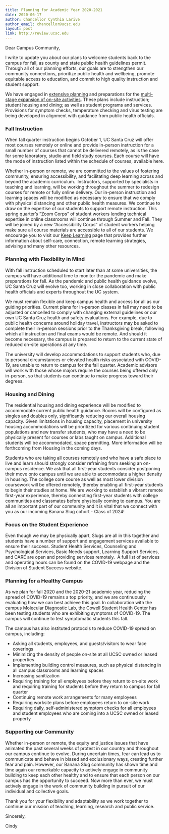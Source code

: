 ```yaml
---
title: Planning for Academic Year 2020-2021
date: 2020-06-17
author: Chancellor Cynthia Larive
author_email: chancellor@ucsc.edu
layout: post
link: http://review.ucsc.edu
---
```


Dear Campus Community,

I write to update you about our plans to welcome students back to the campus for fall, as county and state public health guidelines permit. Through all of our planning efforts, our goals are to strengthen our community connections, prioritize public health and wellbeing, promote equitable access to education, and commit to high quality instruction and student support. 

We have engaged in [extensive planning](https://news.ucsc.edu/2020/06/covid-19-recovery-and-resiliency-planning-update.html) and preparations for the [multi-stage expansion of on-site activities](https://wcms.ucsc.edu/renderfile/aec0703a8072704601b833ca5deced90/2020/06/final-campus-operational-resumption-phases.pdf). These plans include instruction; student housing and dining; as well as student programs and services. Provisions for symptom checks, temperature checking and virus testing are being developed in alignment with guidance from public health officials.

### Fall Instruction

When fall quarter instruction begins October 1, UC Santa Cruz will offer most courses remotely or online and provide in-person instruction for a small number of courses that cannot be delivered remotely, as is the case for some laboratory, studio and field study courses. Each course will have the mode of instruction listed within the schedule of courses, available here.

Whether in-person or remote, we are committed to the values of fostering community, ensuring accessibility, and facilitating deep learning across and beyond the academic curriculum.  Instructors, supported by specialists in teaching and learning, will be working throughout the summer to redesign courses for remote or fully online delivery. Our in-person instruction and learning spaces will be modified as necessary to ensure that we comply with physical distancing and other public health measures. We continue to draw on the expertise of our students to support remote instruction. This spring quarter’s “Zoom Corps” of student workers lending technical expertise in online classrooms will continue through Summer and Fall. They will be joined by a new “Accessibility Corps” of student workers helping make sure all course materials are accessible to all of our students. We encourage you to visit our [Keep Learning](https://keeplearning.ucsc.edu/) page that provides further information about self-care, connection, remote learning strategies, advising and many other resources. 

### Planning with Flexibility in Mind

With fall instruction scheduled to start later than at some universities, the campus will have additional time to monitor the pandemic and make preparations for fall. As the pandemic and public health guidance evolve, UC Santa Cruz will evolve too, working in close collaboration with public health officials and experts throughout the UC system.

We must remain flexible and keep campus health and access for all as our guiding priorities. Current plans for in-person classes in fall may need to be adjusted or cancelled to comply with changing external guidelines or our own UC Santa Cruz health and safety evaluations. For example, due to public health concerns around holiday travel, instructors may be asked to complete their in-person sessions prior to the Thanksgiving break, following which all instruction and final exams would be remote. And should it become necessary, the campus is prepared to return to the current state of reduced on-site operations at any time.

The university will develop accommodations to support students who, due to personal circumstances or elevated health risks associated with COVID-19, are unable to return to campus for the fall quarter. Academic advisors will work with those whose majors require the courses being offered only in-person, so that students can continue to make progress toward their degrees.

### Housing and Dining

The residential housing and dining experience will be modified to accommodate current public health guidance. Rooms will be configured as singles and doubles only, significantly reducing our overall housing capacity. Given limitations in housing capacity, placement in university housing accommodations will be prioritized for various continuing student populations and new transfer students, who may have a need to be physically present for courses or labs taught on campus. Additional students will be accommodated, space permitting. More information will be forthcoming from Housing in the coming days. 

Students who are taking all courses remotely and who have a safe place to live and learn should strongly consider refraining from seeking an on-campus residence. We ask that all first-year students consider postponing their move onto campus until we are able to accommodate a higher density in housing. The college core course as well as most lower division coursework will be offered remotely, thereby enabling all first-year students to begin their studies at home. We are working to establish a vibrant remote first-year experience, thereby connecting first-year students with college communities and classmates before physically coming to campus. You are all an important part of our community and it is vital that we connect with you as our incoming Banana Slug cohort - Class of 2024! 

### Focus on the Student Experience

Even though we may be physically apart, Slugs are all in this together and students have a number of support and engagement services available to ensure their success. Student Health Services, Counseling and Psychological Services, Basic Needs support, Learning Support Services, and CARE are open and providing services remotely.  A full list of services and operating hours can be found on the COVID-19 webpage and the Division of Student Success website.

### Planning for a Healthy Campus 

As we plan for fall 2020 and the 2020-21 academic year, reducing the spread of COVID-19 remains a top priority, and we are continuously evaluating how we can best achieve this goal. In collaboration with the campus Molecular Diagnostic Lab, the Cowell Student Health Center has been testing students who are exhibiting symptoms of COVID-19. The campus will continue to test symptomatic students this fall. 

The campus has also instituted protocols to reduce COVID-19 spread on campus, including:

* Asking all students, employees, and guests/visitors to wear face coverings
* Minimizing the density of people on-site at all UCSC owned or leased properties
* Implementing building control measures, such as physical distancing in all campus classrooms and learning spaces
* Increasing sanitization 
* Requiring training for all employees before they return to on-site work and requiring training for students before they return to campus for fall quarter
* Continuing remote work arrangements for many employees
* Requiring worksite plans before employees return to on-site work
* Requiring daily, self-administered symptom checks for all employees and student employees who are coming into a UCSC owned or leased property

### Supporting our Community

Whether in-person or remote, the equity and justice issues that have animated the past several weeks of protest in our country and throughout our campus continue to evolve. During uncertain times, fear can lead us to communicate and behave in biased and exclusionary ways, creating further fear and pain. However, our Banana Slug community has shown time and time again our remarkable capacity to actively engage in community building to keep each other healthy and to ensure that each person on our campus has the opportunity to succeed. Now more than ever, we must actively engage in the work of community building in pursuit of our individual and collective goals. 

Thank you for your flexibility and adaptability as we work together to continue our mission of teaching, learning, research and public service.

Sincerely,

Cindy
